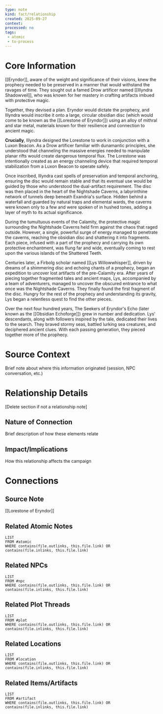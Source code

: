 ```yaml
---
type: note
kind: fact/relationship
created: 2025-09-27
context: 
processed: no
tags:
 - atomic
 - to-process
---
```

# Core Information

[[Eryndor]], aware of the weight and significance of their visions, knew the prophecy needed to be preserved in a manner that would withstand the ravages of time. They sought out a famed Drow artificer named [[Illyndra Shadowveil]], who was known for her mastery in crafting artifacts imbued with protective magic.

Together, they devised a plan. Eryndor would dictate the prophecy, and Illyndra would inscribe it onto a large, circular obsidian disc (which would come to be known as the [[Lorestone of Eryndor]]) using an alloy of mithral and star metal, materials known for their resilience and connection to ancient magic.

**Crucially**, Illyndra designed the Lorestone to work in conjunction with a Luxon Beacon. As a Drow artificer familiar with dunamantic principles, she understood that channeling the massive energies needed to manipulate planar rifts would create dangerous temporal flux. The Lorestone was intentionally created as an energy channeling device that required temporal stabilization from a Luxon Beacon to operate safely.

Once inscribed, Illyndra cast spells of preservation and temporal anchoring, ensuring the disc would remain stable and that its eventual use would be guided by those who understood the dual-artifact requirement. The disc was then placed in the heart of the Nightshade Caverns, a labyrinthine network of tunnels deep beneath Exandria's surface. Hidden behind a waterfall and guarded by natural traps and elemental wards, the caverns were known only to a few and were spoken of in hushed tones, adding a layer of myth to its actual significance.

During the tumultuous events of the Calamity, the protective magic surrounding the Nightshade Caverns held firm against the chaos that raged outside. However, a single, powerful surge of energy managed to penetrate the caverns, reaching the obsidian disc and shattering it into fragments. Each piece, infused with a part of the prophecy and carrying its own protective enchantment, was flung far and wide, eventually coming to rest upon the various islands of the Shattered Teeth.

Centuries later, a Firbolg scholar named [[Lys Willowwhisper]], driven by dreams of a shimmering disc and echoing chants of a prophecy, began an expedition to uncover lost artifacts of the pre-Calamity era. After years of piecing together fragmented tales and ancient maps, Lys, accompanied by a team of adventurers, managed to uncover the obscured entrance to what once was the Nightshade Caverns. They finally found the first fragment of the disc. Hungry for the rest of the prophecy and understanding its gravity, Lys began a relentless quest to find the other pieces.

Over the next four hundred years, The Seekers of Eryndor's Echo (later known as the [[Obsidian Echoforge]]) grew in number and dedication. Lys' descendants, along with followers inspired by the tale, dedicated their lives to the search. They braved stormy seas, battled lurking sea creatures, and deciphered ancient clues. With each passing generation, they pieced together more of the prophecy.

# Source Context
Brief note about where this information originated (session, NPC conversation, etc.)

# Relationship Details
[Delete section if not a relationship note]
## Nature of Connection
Brief description of how these elements relate

## Impact/Implications
How this relationship affects the campaign

# Connections
## Source Note
[[Lorestone of Eryndor]]

## Related Atomic Notes
```dataview
LIST
FROM #atomic
WHERE contains(file.outlinks, this.file.link) OR contains(file.inlinks, this.file.link)
```

## Related NPCs
```dataview
LIST
FROM #npc 
WHERE contains(file.outlinks, this.file.link) OR contains(file.inlinks, this.file.link)
```

## Related Plot Threads
```dataview
LIST
FROM #plot  
WHERE contains(file.outlinks, this.file.link) OR contains(file.inlinks, this.file.link)
```

## Related Locations
```dataview
LIST
FROM #location 
WHERE contains(file.outlinks, this.file.link) OR contains(file.inlinks, this.file.link)
```

## Related Items/Artifacts
```dataview
LIST
FROM #artifact 
WHERE contains(file.outlinks, this.file.link) OR contains(file.inlinks, this.file.link)
```
